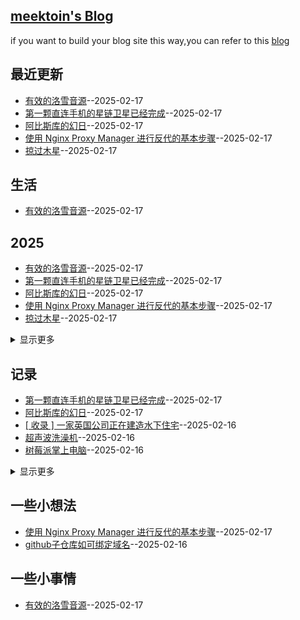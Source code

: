 ## [meektoin's Blog](https://meektion.github.io/)
if you want to build your blog site this way,you can refer to this [blog](https://meektion.github.io/2025/02/16/8_About/)

## 最近更新
- [有效的洛雪音源](https://github.com/meektion/meektion.github.io/issues/26)--2025-02-17
- [第一颗直连手机的星链卫星已经完成](https://github.com/meektion/meektion.github.io/issues/24)--2025-02-17
- [阿比斯库的幻日](https://github.com/meektion/meektion.github.io/issues/22)--2025-02-17
- [使用 Nginx Proxy Manager 进行反代的基本步骤](https://github.com/meektion/meektion.github.io/issues/20)--2025-02-17
- [掠过木星](https://github.com/meektion/meektion.github.io/issues/19)--2025-02-17
## 生活
- [有效的洛雪音源](https://github.com/meektion/meektion.github.io/issues/26)--2025-02-17
## 2025
- [有效的洛雪音源](https://github.com/meektion/meektion.github.io/issues/26)--2025-02-17
- [第一颗直连手机的星链卫星已经完成](https://github.com/meektion/meektion.github.io/issues/24)--2025-02-17
- [阿比斯库的幻日](https://github.com/meektion/meektion.github.io/issues/22)--2025-02-17
- [使用 Nginx Proxy Manager 进行反代的基本步骤](https://github.com/meektion/meektion.github.io/issues/20)--2025-02-17
- [掠过木星](https://github.com/meektion/meektion.github.io/issues/19)--2025-02-17
<details><summary>显示更多</summary>

- [沙子国际象棋](https://github.com/meektion/meektion.github.io/issues/14)--2025-02-16
- [威尼斯直播](https://github.com/meektion/meektion.github.io/issues/12)--2025-02-16
- [超声波洗澡机](https://github.com/meektion/meektion.github.io/issues/11)--2025-02-16
- [树莓派掌上电脑](https://github.com/meektion/meektion.github.io/issues/10)--2025-02-16
- [DevToys - 一款开源的开发者工具箱](https://github.com/meektion/meektion.github.io/issues/9)--2025-02-16
</details>

## 记录
- [第一颗直连手机的星链卫星已经完成](https://github.com/meektion/meektion.github.io/issues/24)--2025-02-17
- [阿比斯库的幻日](https://github.com/meektion/meektion.github.io/issues/22)--2025-02-17
- [[ 收录 ] 一家英国公司正在建造水下住宅](https://github.com/meektion/meektion.github.io/issues/15)--2025-02-16
- [超声波洗澡机](https://github.com/meektion/meektion.github.io/issues/11)--2025-02-16
- [树莓派掌上电脑](https://github.com/meektion/meektion.github.io/issues/10)--2025-02-16
<details><summary>显示更多</summary>

- [DevToys - 一款开源的开发者工具箱](https://github.com/meektion/meektion.github.io/issues/9)--2025-02-16
</details>

## 一些小想法
- [使用 Nginx Proxy Manager 进行反代的基本步骤](https://github.com/meektion/meektion.github.io/issues/20)--2025-02-17
- [github子仓库如可绑定域名](https://github.com/meektion/meektion.github.io/issues/16)--2025-02-16
## 一些小事情
- [有效的洛雪音源](https://github.com/meektion/meektion.github.io/issues/26)--2025-02-17
